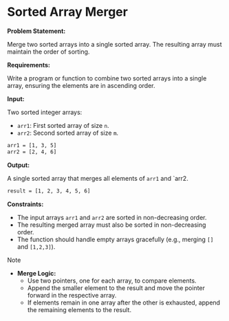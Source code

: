 # Sorted Array Merger

**Problem Statement:**

Merge two sorted arrays into a single sorted array. The resulting array must maintain the order of sorting.

**Requirements:**

Write a program or function to combine two sorted arrays into a single array, ensuring the elements are in ascending order.

**Input:**

Two sorted integer arrays:

- `arr1`: First sorted array of size `n`.
- `arr2`: Second sorted array of size `m`.

```bash
arr1 = [1, 3, 5]
arr2 = [2, 4, 6]
```

**Output:**

A single sorted array that merges all elements of `arr1` and `arr2.

```bash
result = [1, 2, 3, 4, 5, 6]
```

**Constraints:**

- The input arrays `arr1` and `arr2` are sorted in non-decreasing order.
- The resulting merged array must also be sorted in non-decreasing order.
- The function should handle empty arrays gracefully (e.g., merging `[]` and `[1,2,3]`).

> [!NOTE]
>
> - **Merge Logic:**
>   - Use two pointers, one for each array, to compare elements.
>   - Append the smaller element to the result and move the pointer forward in the respective array.
>   - If elements remain in one array after the other is exhausted, append the remaining elements to the result.
